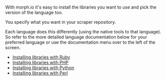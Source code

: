 With morph.io it's easy to install the libraries you want to use and pick the version of the language too.

You specify what you want in your scraper repository.

Each language does this differently (using the
native tools to that language). So refer to the more detailed language documentation below for
your preferred language or use the documentation menu over to the left of the screen.

* [Installing libraries with Ruby](/documentation/ruby)
* [Installing libraries with PHP](/documentation/php)
* [Installing libraries with Python](/documentation/python)
* [Installing libraries with Perl](/documentation/perl)
